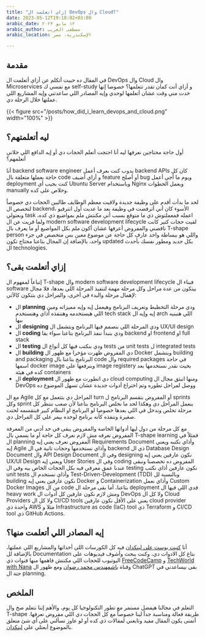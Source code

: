 ```yaml
---
title: "إزاي اتعلمت ال DevOps وال Cloud؟"
date: 2023-05-12T19:18:02+03:00
arabic_date: ١٢ مايو ٢٠٢٣
arabic_author: مصطفى الغريب
arabic_location: الإسكندرية، مصر

---
```

## مقدمة
في المقال ده حبيت أتكلم عن أزاي أتعلمت ال DevOps وال Cloud وال Microservices مع نفسي ك self-study و أزاي أنت كمان تقدر تتعلمها؟ خصوصا إنها خدت مني وقت عشان أتعلمها لوحدي وإيه المصادر اللي ساعدتني وإيه المشاريع اللي عملتها خلال الرحلة دي.

{{< figure src="/posts/how_did_i_learn_devops_and_cloud.png" width="100%" >}}

## ليه أتعلمتهم؟
أول حاجة محتاجين نعرفها ليه أنا احتجت أتعلم الحجات دي أو إيه الدافع اللي خلاني أتعلمهم؟

أنا backend software engineer يدوب كنت بعرف أعمل backend APIs كان كل حاجة بعملها متعلقة بال code و أزاي أضيف feature أو أصلح bug ويوم ما أجي أعمل deployment كنت بجيب أي Ubuntu Server وباستخدام Nginx وبعمل الخطوات manually وخلاص على كده.

لحد ما بدأت أقدم على وظيفة جديدة ولاقيت معظم الوظايف طالبين الحجات دي خصوصاً لتخصص ال backend، الأسوء كان أني أترفضت في وظيفة بعد ما عديت أول انترفيو وبعتولي task اعمله فمعملتوش ذي ما متوقع بسبب أني مكنتش ملم بمواضيع ذي كده، ولما قريت عن ال modern software development lifecycle لقيت حجات كتير كانت ناقصني والمفروض أعرفها عشان أكون ملم بكل المواضيع أو ما يعرف بال T-shape person واللي هو ببساطة واحد عارف كل حاجة عن موضوع معين بس متخصص في جزء واحد، بالإضافة إن المجال بتاعنا محتاج تكون updated بكل جديد ومطور نفسك بأحدث ال technologies.

## إزاي أتعلمت بقى؟

إتباعاً لمفهوم ال T-shape وال modern software development lifecycle فبناء ال software بيتكون من عدة مراحل وكل مرحلة مهمة لتنفيذ المرحلة اللي بعدها، فلا مجال لإهمال مرحلة والبدء في أخرى، والمراحل دي بتتكون كالآتي:

- ال **planning** ودي مرحلة التخطيط وتعريف البرنامج وهيعمل إيه وإيه مميزاته ومين اللي هيستخدمه وهننفذه أذاي وهنستخدم tech stack إيه وإيه ال arch اللي هنبنيه بيها
- ال **designing** ودي المرحلة اللي بنصمم فيها البرنامج وبتشمل ال UX/UI design
- ال **coding** ودي بنبدأ ننفذ البرنامج بتاعنا سواء بقا backend او frontend او full stack
- ال **testing** ودي بنكتب فيها كل أنواع ال tests من unit tests ل integrated tests
- ال **building** دي المفروض ظهرت مؤخرا مع ظهور ال Docker وبتشمل building and packaging البرنامج بتاعنا بال code وال required packages في حاجة اسمها docker image وبنرفعها علي image registery بحيث نقدر نستخدمها بعد كده في هيئة containers
- ال **deployment** دي اتطورت مع ظهور ال cloud computing ومنها انبثق مجال ال DevOps ووصل لمراحل تطوره وتم اختراع أدوات جديدة عشان تسهل الموضوع ده

مع ال Agile المراحل دي بتتعمل مع كل turn أو المفروض بنقسم البرنامج ل sprints وكل sprint بنعمل المراحل دي وهكذا لحد ما نخلص البرنامج بتاعنا لأن صعب ننتظر كل مرحلة تخلص وندخل في اللي بعدها خصوصا لو البرنامج او النظام كبير فبنقسمه لحتت صغيرة وننفذه كأنه برنامج لوحده بيمر علي كل المراحل دي.

مع كل مرحلة من دول ليها أدواتها الخاصة والمفروض يبقى في حد أدني من المعرفة المفروض نعرفه مش لازم نعرف كل حاجة أو ما يسمي بال T-shape learning فمثلاً في ال planning المفروض نعرف يعني إيه Requirements Document وأذاي نكتبه ويعني إيه Agile وأذاي نستخدمها وحجات تانية في ال backend ذي ال Database Design Document وال API Design Document وفي ال designing نكون عارفين يعني إيه UX/UI Design ويعني إيه User Stories وفي ال coding المفروض ده تخصصنا ونبقى عندنا عمق معرفي فيه بكل الحجات الخاص بيه وفي ال testing نكون عارفين أذاي نكتب unit tests وأذاي نستخدم ال Test-Driven-Development (TDD) وبالنسبة لل building نكون عارفين يعني إيه Docker و Containerization وأذاي نعمل Custom Docker Images من ال code بتاعنا، أما بقى مرحلة ال deployment فدي اللي فيها ال heavy work ومش لازم نكون عارفين كل أدوات ال DevOps ولا كل ال Cloud Providers ولا كل ال CI/CD tools يعني على الأقل نكون عارفين cloud provider واحدة ذي AWS مثلا و Infrastructure as code (IaC) tool ذي Terraform و CI/CD tool ذي GitHub Actions.

## إيه المصادر اللي أتعلمت منها؟

أنا [كتبت بوست على لينكدان](https://www.linkedin.com/posts/moustafaelghrib_i-recently-improved-my-skills-in-microservices-activity-7050936883920388096-_n3h/) فيه كل الكورسات اللي أخداتها والمشاريع اللي عملتها، بالإضافة لل Documentation بتاع كل الادوات دي، وكنت ببحث وأشوف فيديوهات على اليوتيوب للحجات اللي مكنتش فاهمها منها قنوات ذي [FreeCodeCamp](https://www.youtube.com/c/Freecodecamp) و [TechWorld with Nana](https://www.youtube.com/c/techworldwithnana) وقناة [باشمهندس محمد رضوان](https://www.youtube.com/channel/UC-G5jjBDFow_FRXql0t1JMQ) ومع ظهور ال ChatGPT بقى بيساعدني في حتة ال 
planning.

## الملخص
التعلم في مجالنا هيفضل مستمر مع تطور التكنولوجيا كل يوم، والأهم إننا نتعلم صح وال T-shape طريقة فعالة ومناسبة جداً لينا خصوصاً مع كل الحجات دي اللي مفروض نعرفها. أتمنى يكون المقال مفيد وتابعني لمقالات ذي كده أو لو عاوز تسألني على أي شئ متعلق بالموضوع أبعتلي على [لينكدان](https://linkedin.com/in/moustafaelghrib).


